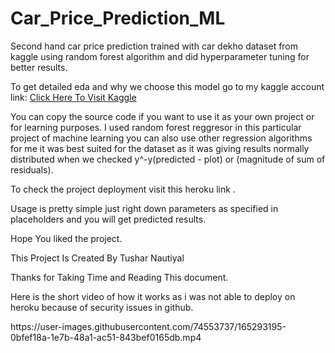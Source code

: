 # Car_Price_Prediction_ML

<p>Second hand car price prediction trained with car dekho dataset from kaggle using random forest algorithm and did hyperparameter tuning for better results.</p>
<p>To get detailed eda and why we choose this model go to my kaggle account link: <a href = 'https://www.kaggle.com/code/tusharnautiyalweb/vehicle-dataset-eda-fe-fs-model-deployment'>Click Here To Visit Kaggle</a></p>
<p>You can copy the source code if you want to use it as your own project or for learning purposes.
I used random forest reggresor in this particular project of machine learning you can also use other regression algorithms for me it was best suited for the dataset as it was giving results normally distributed when we checked y^-y(predicted - plot) or (magnitude of sum of residuals).</p>
<p>To check the project deployment visit this heroku link <a href = ''></a>.</p>
<p>Usage is pretty simple just right down parameters as specified in placeholders and you will get predicted results.</p>
<p>Hope You liked the project.<p>
<p>This Project Is Created By Tushar Nautiyal</p>
Thanks for Taking Time and Reading This document.
<p>Here is the short video of how it works as i was not able to deploy on heroku because of security issues in github.</p>
https://user-images.githubusercontent.com/74553737/165293195-0bfef18a-1e7b-48a1-ac51-843bef0165db.mp4

